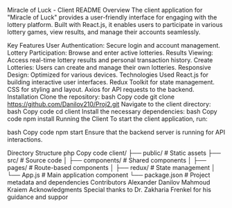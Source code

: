 Miracle of Luck - Client README
Overview
The client application for "Miracle of Luck" provides a user-friendly interface for engaging with the lottery platform. Built with React.js, it enables users to participate in various lottery games, view results, and manage their accounts seamlessly.

Key Features
User Authentication: Secure login and account management.
Lottery Participation: Browse and enter active lotteries.
Results Viewing: Access real-time lottery results and personal transaction history.
Create Lotteries: Users can create and manage their own lotteries.
Responsive Design: Optimized for various devices.
Technologies Used
React.js for building interactive user interfaces.
Redux Toolkit for state management.
CSS for styling and layout.
Axios for API requests to the backend.
Installation
Clone the repository:
bash
Copy code
git clone https://github.com/Danilov210/Proj2.git
Navigate to the client directory:
bash
Copy code
cd client
Install the necessary dependencies:
bash
Copy code
npm install
Running the Client
To start the client application, run:

bash
Copy code
npm start
Ensure that the backend server is running for API interactions.

Directory Structure
php
Copy code
client/
├── public/               # Static assets
├── src/                  # Source code
│   ├── components/       # Shared components
│   ├── pages/            # Route-based components
│   ├── redux/            # State management
│   └── App.js            # Main application component
└── package.json          # Project metadata and dependencies
Contributors
Alexander Danilov
Mahmoud Kraiem
Acknowledgments
Special thanks to Dr. Zakharia Frenkel for his guidance and suppor
